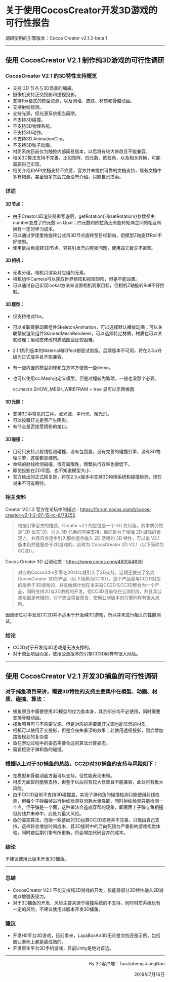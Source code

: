 # 关于使用CocosCreator开发3D游戏的可行性报告

调研使用的引擎版本：Cocos Creator v2.1.2-beta.1

---

## 使用 CocosCreator V2.1 制作纯3D游戏的可行性调研
### CocosCreator V2.1 的3D特性支持概览
- 支持 3D 节点与3D场景的编辑。
- 摄像机支持正交投影和透视投影。
- 支持fbx格式的模型资源，以及网格、皮肤、材质和骨骼动画。
- 支持射线检测。
- 支持光源，但光源系统相当简陋。
- 不支持3D碰撞。
- 不支持3D物理系统。
- 不支持3D动作。
- 不支持3D AnimationClip。
- 不支持3D粒子动画。
- 材质系统目前仅为触控内部简易版本，以后将有较大修改且不能兼容。
- 相关3D算法支持不完善，比如矩阵、四元数、欧拉角，以及相关转换，可能需要自己实现。
- 相关介绍和API文档支持不完善，官方并未提供可靠的文档支持，现有文档中多有错漏，甚至很多东西完全没有介绍，只能自己摸索。

### 详述
#### 3D节点：
- 由于Creator3D渲染器重写底层，getRotation()和setRotation()参数都由number变成了四元数 cc.Quat；四元数和欧拉角还有旋转矩阵之间的相互转换有一定的学习成本。
- 可以通过罗德里格旋转公式将3D节点旋转至目标朝向，但模型Z轴旋转Roll不好控制。
- 使用欧拉角旋转3D节点，容易引发万向死锁问题，使用四元数又不直观。

#### 3D相机：
- 元素分组，相机只渲染对应组的元素。
- 相机组件Camera可以获取世界矩阵和视图矩阵，但是不能设置。
- 可以通过自己实现lookat方法来设置相机观察目标，但相机Z轴旋转Roll不好控制。

#### 3D模型：
- 仅支持格式fbx。
- 可以关联骨骼动画组件SkeletonAnimation，可以选择默认播放动画；可以关联蒙皮渲染组件SkinnedMeshRenderer，可以选择特定材质，材质也可以关联纹理；但动态修改材质贴图会比较困难。
- 2.1.1系列版本的Material和Effect都是试验版，后续版本不可用，将在2.3.x升级为正式版并且不能兼容。
- 有一些内置的模型如球和立方体方便做一些demo。
- 也可以使用cc.Mesh自定义模型，但是过程较为繁琐，一般也没那个必要。

    cc.macro.SHOW_MESH_WIREFRAM = true   显可以示网格图

#### 3D光照：
- 支持3D中常见的三种，点光源、平行光、聚光灯。
- 可以设置灯光是否产生阴影。
- 有节点是否接受阴影的接口。

#### 3D碰撞：
- 目前只支持点射线检测碰撞，没有包围盒，没有完善的碰撞引擎，没有3D物理引擎，这些都是硬伤。
- 单纯的射线检测碰撞，很有局限性，频繁执行效率也很低下。
- 即使投影在2D平面，也不知道模型大小.
- 官方给出的正式回复是，将在2.3.x版本中支持3D物理系统和碰撞检测，现在说来不可有期待。

### 相关资料
Creator V2.1.2 官方在论坛中的描述：https://forum.cocos.com/t/cocos-creator-v2-1-2-07-15-rc-6/79255
> 根据引擎官方的描述，Creator v2.1 的定位是一个 3D 先行版，其本质仍然是“2D 优先”的，引入 3D 元素的渲染支持，目的是为了增强 2D 游戏的表现力，并且只会逐步引入那些适合融入 2D 游戏的 3D 特性，可以说 V2.1 版本仍然是服务于2D游戏的，应称为 CocosCreator 2D V2.1（以下简称为CC2D）。

Cocos Creator 3D 公测动态：https://www.cocos.com/4830#4830
> 对应的Cocos2d-x引擎在2014年就引入了3D支持，近期还放出了名为CocosCreator 3D的产品（以下简称为CC3D），这个产品是与CC2D对应的服务于3D游戏的，并且触控计划在未来将CC2D与CC3D整合为一个产品，同时支持2D与3D游戏的开发。但CC3D目前仅在公测阶段，并且其公测名额是有限的，对于商业项目而言，使用公测版本的引擎同样有很大风险。

因调研过程中发现CC2D并不适用于开发纯3D游戏，所以并未进行相关的性能测试。

### 结论
- CC2D对于开发纯3D游戏是无法支撑的。
- 对于商业项目而言，使用公测版本的引擎CC3D同样有很大风险。

---

## 使用 CocosCreator V2.1 开发3D捕鱼的可行性调研
### 对于捕鱼项目来讲，需要3D特性的支持主要集中在模型、动画、材质、碰撞、算法：
- 捕鱼项目中需要使用3D模型的仅为鱼本身，其余部分均不必使用，同时需要支持骨骼动画。
- 捕鱼项目可与不需要光源，但是对应的需要离开光源也能显示的材质。
- 相机可以使用正交投影，但是会丧失景深的效果；若使用透视投影，则会增加路径规划的复杂度
- 鱼在游动过程中的姿态需要合适的算法计算姿态。
- 需要检测子弹和鱼的碰撞。

### 根据以上对于3D捕鱼的总结，CC2D对3D捕鱼的支持与风险如下：
- 在模型和骨骼动画方面可以支持，但性能表现未知。
- 材质方面暂时能够支持，但鉴于以后将有较大修改且不能兼容，此处将有极大风险。
- 由于CC2D目前不支持3D碰撞盒，实现子弹和鱼的碰撞检测只能使用射线检测，但每个子弹每帧进行射线检测将消耗大量性能，同时射线检测只能检测一个点，但子弹是一个面，这种做法会造成穿帮的现象，即画面上子弹与鱼相撞但射线并未命中，此处为最大风险。
- 鱼的姿态算法，包括一些基础的3D运算CC2D支持并不完善，只能由自己支持，这样将会增加时间成本，且3D旋转中的万向死锁为严重影响游戏视觉体验，同时若后期引擎有所更新，将会增加代码合并的成本。

### 结论
不建议使用此版本开发3D捕鱼。

---

### 总结
- CocosCreator V2.1 不能支持纯3D游戏的开发，仅能将部分3D特性融入2D游戏以增强表现力。
- 对于3D捕鱼的开发，风险主要来源于碰撞系统的不支持，同时材质系统也有一定的风险，不建议使用此版本开发3D捕鱼。

### 建议
- 开发H5平台3D游戏，目前看来，LayaBoxAir3D无论是文档还是示例，包括商业案例上都是最成熟的。
- 开发原生平台3D手机游戏，目前Unity是绝对首选。

---


<html>
<p align="right">By 2D客户端：TaoJiaheng JiangNan</p>
<p align="right">2019年7月16日</p>
</html>
